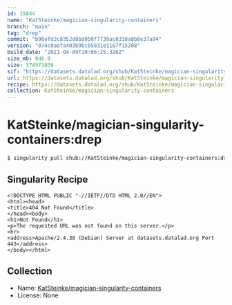 ```yaml
---
id: 15844
name: "KatSteinke/magician-singularity-containers"
branch: "main"
tag: "drep"
commit: "b96efd2c8352d8bd058f7739ac0338a8b8e37a94"
version: "074c8aefa403b9bc05831e1167f15208"
build_date: "2021-04-09T10:06:25.326Z"
size_mb: 946.0
size: 374571039
sif: "https://datasets.datalad.org/shub/KatSteinke/magician-singularity-containers/drep/2021-04-09-b96efd2c-074c8aef/074c8aefa403b9bc05831e1167f15208.sif"
url: https://datasets.datalad.org/shub/KatSteinke/magician-singularity-containers/drep/2021-04-09-b96efd2c-074c8aef/
recipe: https://datasets.datalad.org/shub/KatSteinke/magician-singularity-containers/drep/2021-04-09-b96efd2c-074c8aef/Singularity
collection: KatSteinke/magician-singularity-containers
---
```


# KatSteinke/magician-singularity-containers:drep

```bash
$ singularity pull shub://KatSteinke/magician-singularity-containers:drep
```

## Singularity Recipe

```singularity
<!DOCTYPE HTML PUBLIC "-//IETF//DTD HTML 2.0//EN">
<html><head>
<title>404 Not Found</title>
</head><body>
<h1>Not Found</h1>
<p>The requested URL was not found on this server.</p>
<hr>
<address>Apache/2.4.38 (Debian) Server at datasets.datalad.org Port 443</address>
</body></html>
```

## Collection

 - Name: [KatSteinke/magician-singularity-containers](https://github.com/KatSteinke/magician-singularity-containers)
 - License: None

